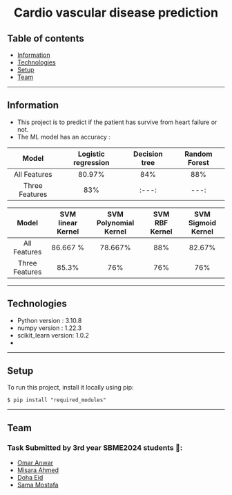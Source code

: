 <center>  <h1> Cardio vascular disease prediction </h1>
</center>

## Table of contents
* [Information](#information)
* [Technologies](#Technologies)
* [Setup](#setup)
* [Team](#team)

<hr>

## Information
- This project is to predict if the patient has survive from heart failure or not.
- The ML model has an accuracy :

|  Model    | Logistic regression | Decision tree | Random Forest |
| :-----:        |        :---:        |      :---:    |      :---:    |
|  All Features  |        80.97%       |   84%         |      88%      |
| Three Features |        83%          |   :---:       |      ---:     |


|  Model         | SVM linear Kernel   | SVM Polynomial Kernel |SVM RBF Kernel |SVM Sigmoid Kernel|
| :-----:        |        :---:        |      :---:            |      :---:    |        :---:     |
|  All Features  |      86.667 %       |  78.667%              |      88%      | 82.67%           |
| Three Features |        85.3%        |   76%                 |     76%       |    76%           |




<hr>



## Technologies
- Python version : 3.10.8
- numpy version : 1.22.3
- scikit_learn version: 1.0.2
- 


<hr>

## Setup
To run this project, install it locally using pip:

```
$ pip install "required_modules"
```
<hr>


## Team
### Task Submitted by 3rd year SBME2024 students 💉:
* [Omar Anwar](https://github.com/omaranwar21) 
* [Misara Ahmed](https://github.com/Misara-Ahmed) 
* [Doha Eid](https://github.com/doha-eid)
* [Sama Mostafa](https://github.com/SamaMostafa1) 


